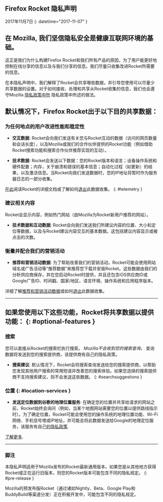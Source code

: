 ## <span class="privacy-header-firefox-rocket">Firefox Rocket</span> <span class="privacy-header-policy">隐私声明</span>

2017年11月7日
{: datetime="2017-11-07" }

## 在 Mozilla, 我们坚信隐私安全是健康互联网环境的基础。

这正是我们为什么构建Firefox Rocket和我们所有产品的原因，为了用户能更好地控制在线分享的信息以及与我们分享的信息。我们尽量只收集改进Rocket所需要的信息。
 
在本隐私声明中，我们解释了Rocket会共享哪些数据，并引导您使用可以尽量少共享数据的设置。对于如何接收、处理和共享从Rocket收集的信息，我们也会遵守Mozilla [隐私政策中所](https://www.mozilla.org/privacy/) 隐私政策中所述的做法。

## 默认情况下，Firefox Rocket出于以下目的共享数据：

### 为任何地点的用户改进性能和稳定性

* __交互数据__: Rocket会向我们发送有关您与Rocket互动的数据（访问的网页数量和会话长度），以及Mozilla或我们的合作伙伴提供的Rocket功能（例如借助Rocket搜索功能和搜索合作伙伴推荐实现的互动）。

* __技术数据__: Rocket会发送以下数据：您的Rocket版本和语言；设备操作系统和硬件配置；内存，关于崩溃和错误的基本信息；自动化过程（如更新）的结果，以及激活信息。当Rocket向我们发送数据时，您的IP地址将暂时作为服务器日志的一部分收集。  

[在此](https://github.com/mozilla-tw/Rocket/wiki/Telemetry)阅读Rocket的详细文档或了解如何[退出](https://support.mozilla.org/kb/send-performance-data-improve-firefox)此数据收集。
{: #telemetry }

### 建议相关内容

Rocket会显示内容，例如热门网站（由Mozilla为Rocket新用户推荐的网站）。

* __技术数据和互动数据__: Rocket会向我们发送我们所建议内容的位置、大小和定位等数据，以及与Rocket建议内容交互的基本数据。这包括建议内容显示或被点击的次数。


### 衡量并配合我们的营销活动

* __推荐和营销活动数据__: 为了帮助改善我们的营销活动，Rocket可能会使用网站域名或广告活动等“推荐数据”来推荐您下载并安装Rocket。这些数据由我们的分析供应商保存，并在您启动Rocket时提供，并且还包含iOS供应商ID或Google广告ID、时间戳、国家/地区、语言环境、操作系统和应用程序版本。

详细了解[推荐和营销活动数据](https://github.com/mozilla-tw/Rocket/wiki/Telemetry#install-campaign-tracking)或如何[退出](https://support.mozilla.org/kb/send-usage-data-firefox-mobile-devices)此数据收集。

---

## 如果您使用以下这些功能，Rocket将共享数据以提供功能： {: #optional-features }

### 搜索

您可以直接从Rocket的搜索栏执行搜索。  _Mozilla不会收到您的搜索查询。_ 查询数据将发送到您的搜索提供商，该提供商有自己的隐私政策。  

* __搜索建议__: 默认情况下，Rocket会将搜索查询发送给您的搜索提供商，以帮助您发现其他用户搜索的常用短语并改善您的搜索体验。如果您选择的搜索提供商不支持搜索建议，则不会发送这些数据。
{: #searchsuggestions }
    
### 位置 {: #location-services }

* __发送定位数据到谷歌的地理位置服务__: 在确定您的位置并共享给请求的网站之前，Rocket始终会询问（例如，当某个地图网站需要您的位置以提供路线指示时）。为了确定位置，Rocket可能会使用您的操作系统的地理位置功能、Wi-Fi网络、手机信号塔或IP地址，并可能会将此数据发送给Google的地理定位服务，该服务有自己[的隐私政策](https://www.google.com/privacy/lsf.html).

[了解更多](https://www.mozilla.org/firefox/geolocation/).

---

### 脚注

本隐私声明适用于Mozilla发布的Rocket最新通用版本。如果您是从其他地方获得Rocket或正在运行旧版本，则您的Rocket版本可能包含不同的隐私规定。
{: #pre-release }

Mozilla的预发布版Rocket（通过诸如Nightly、Beta、Google Play和BuddyBuild等渠道分发）正在积极开发中，可能包含不同的隐私规定。

